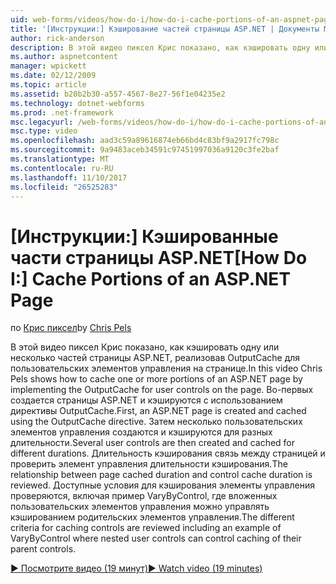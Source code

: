 ```yaml
---
uid: web-forms/videos/how-do-i/how-do-i-cache-portions-of-an-aspnet-page
title: '[Инструкции:] Кэширование частей страницы ASP.NET | Документы Microsoft'
author: rick-anderson
description: В этой видео пиксел Крис показано, как кэшировать одну или несколько частей страницы ASP.NET, реализовав OutputCache для пользовательских элементов управления на странице. Во-первых,...
ms.author: aspnetcontent
manager: wpickett
ms.date: 02/12/2009
ms.topic: article
ms.assetid: b20b2b30-a557-4567-8e27-56f1e04235e2
ms.technology: dotnet-webforms
ms.prod: .net-framework
msc.legacyurl: /web-forms/videos/how-do-i/how-do-i-cache-portions-of-an-aspnet-page
msc.type: video
ms.openlocfilehash: aad3c59a89616874eb66bd4c83bf9a2917fc798c
ms.sourcegitcommit: 9a9483aceb34591c97451997036a9120c3fe2baf
ms.translationtype: MT
ms.contentlocale: ru-RU
ms.lasthandoff: 11/10/2017
ms.locfileid: "26525283"
---
```

<a name="how-do-i-cache-portions-of-an-aspnet-page"></a><span data-ttu-id="44258-104">[Инструкции:] Кэшированные части страницы ASP.NET</span><span class="sxs-lookup"><span data-stu-id="44258-104">[How Do I:] Cache Portions of an ASP.NET Page</span></span>
====================
<span data-ttu-id="44258-105">по [Крис пиксел](https://twitter.com/chrispels)</span><span class="sxs-lookup"><span data-stu-id="44258-105">by [Chris Pels](https://twitter.com/chrispels)</span></span>

<span data-ttu-id="44258-106">В этой видео пиксел Крис показано, как кэшировать одну или несколько частей страницы ASP.NET, реализовав OutputCache для пользовательских элементов управления на странице.</span><span class="sxs-lookup"><span data-stu-id="44258-106">In this video Chris Pels shows how to cache one or more portions of an ASP.NET page by implementing the OutputCache for user controls on the page.</span></span> <span data-ttu-id="44258-107">Во-первых создается страницы ASP.NET и кэшируются с использованием директивы OutputCache.</span><span class="sxs-lookup"><span data-stu-id="44258-107">First, an ASP.NET page is created and cached using the OutputCache directive.</span></span> <span data-ttu-id="44258-108">Затем несколько пользовательских элементов управления создаются и кэшируются для разных длительности.</span><span class="sxs-lookup"><span data-stu-id="44258-108">Several user controls are then created and cached for different durations.</span></span> <span data-ttu-id="44258-109">Длительность кэширования связь между страницей и проверить элемент управления длительности кэширования.</span><span class="sxs-lookup"><span data-stu-id="44258-109">The relationship between page cached duration and control cache duration is reviewed.</span></span> <span data-ttu-id="44258-110">Доступные условия для кэширования элементы управления проверяются, включая пример VaryByControl, где вложенных пользовательских элементов управления можно управлять кэшированием родительских элементов управления.</span><span class="sxs-lookup"><span data-stu-id="44258-110">The different criteria for caching controls are reviewed including an example of VaryByControl where nested user controls can control caching of their parent controls.</span></span>

[<span data-ttu-id="44258-111">&#9654; Посмотрите видео (19 минут)</span><span class="sxs-lookup"><span data-stu-id="44258-111">&#9654; Watch video (19 minutes)</span></span>](https://channel9.msdn.com/Blogs/ASP-NET-Site-Videos/how-do-i-cache-portions-of-an-aspnet-page)
